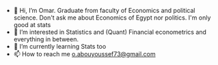 - 👋 Hi, I’m Omar. Graduate from faculty of Economics and political science. Don't ask me about Economics of Egypt nor politics. I'm only good at stats 
- 👀 I’m interested in Statistics and (Quant) Financial econometrics and everything in between.
- 🌱 I’m currently learning Stats too
- 📫 How to reach me o.abouyoussef73@gmail.com

<!---
OK3162022/OK3162022 is a ✨ special ✨ repository because its `README.md` (this file) appears on your GitHub profile.
You can click the Preview link to take a look at your changes.
--->
